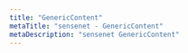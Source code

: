 ```yaml
---
title: "GenericContent"
metaTitle: "sensenet - GenericContent"
metaDescription: "sensenet GenericContent"
---
```

